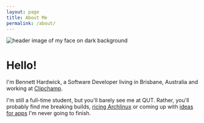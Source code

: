 ```yaml
---
layout: page
title: About Me
permalink: /about/
---
```


![header image of my face on dark background](http://localhost:4000/assets/images/og-image.jpg)

# Hello!

I'm Bennett Hardwick, a Software Developer living in Brisbane, Australia and working at [Clipchamp](https://clipchamp.com/).

I'm still a full-time student, but you'll barely see me at QUT. Rather, you'll probably find me breaking builds, [ricing Archlinux](https://github.com/bennetthardwick/dotfiles) or coming up with [ideas for apps](https://bennetthardwick.com/projects/app-names/#/) I'm never going to finish.

